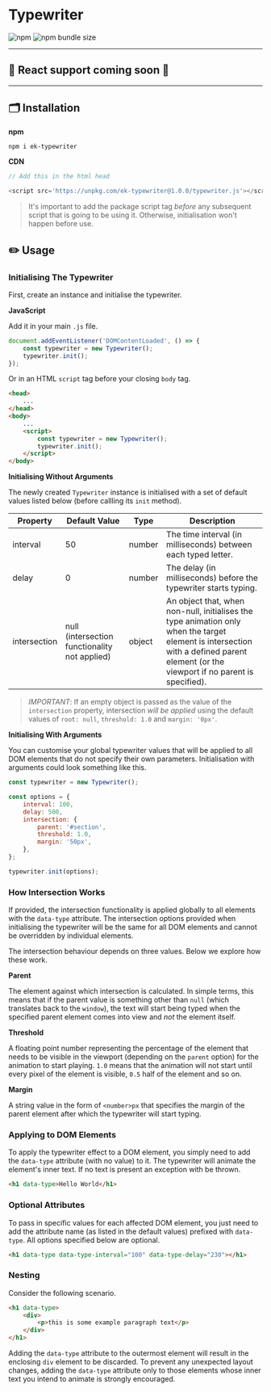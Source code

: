 # Typewriter

![npm](https://img.shields.io/npm/v/ek-typewriter) ![npm bundle size](https://img.shields.io/bundlephobia/min/ek-typewriter)

---

## 🚧 React support coming soon 🚧

---

## 🗂 Installation

**npm**

```sh
npm i ek-typewriter
```

**CDN**

```javascript
// Add this in the html head

<script src='https://unpkg.com/ek-typewriter@1.0.0/typewriter.js'></script>
```

> It's important to add the package script tag _before_ any subsequent script that is going to be using it. Otherwise, initialisation won't happen before use.

## ✏️ Usage

### Initialising The Typewriter

First, create an instance and initialise the typewriter.

**JavaScript**

Add it in your main `.js` file.

```javascript
document.addEventListener('DOMContentLoaded', () => {
	const typewriter = new Typewriter();
	typewriter.init();
});
```

Or in an HTML `script` tag before your closing `body` tag.

```html
<head>
	...
</head>
<body>
	...
	<script>
		const typewriter = new Typewriter();
		typewriter.init();
	</script>
</body>
```

**Initialising Without Arguments**

The newly created `Typewriter` instance is initialised with a set of default values listed below (before callling its `init` method).

| Property     | Default Value                                 | Type   | Description                                                                                                                                                                           |
| ------------ | --------------------------------------------- | ------ | ------------------------------------------------------------------------------------------------------------------------------------------------------------------------------------- |
| interval     | 50                                            | number | The time interval (in milliseconds) between each typed letter.                                                                                                                        |
| delay        | 0                                             | number | The delay (in milliseconds) before the typewriter starts typing.                                                                                                                      |
| intersection | null (intersection functionality not applied) | object | An object that, when non-null, initialises the type animation only when the target element is intersection with a defined parent element (or the viewport if no parent is specified). |

> _IMPORTANT_: If an empty object is passed as the value of the `intersection` property, intersection _will be applied_ using the default values of `root: null`, `threshold: 1.0` and `margin: '0px'`.

**Initialising With Arguments**

You can customise your global typewriter values that will be applied to all DOM elements that do not specify their own parameters. Initialisation with arguments could look something like this.

```javascript
const typewriter = new Typewriter();

const options = {
	interval: 100,
	delay: 500,
	intersection: {
		parent: '#section',
		threshold: 1.0,
		margin: '50px',
	},
};

typewriter.init(options);
```

### How Intersection Works

If provided, the intersection functionality is applied globally to all elements with the `data-type` attribute. The intersection options provided when initialising the typewriter will be the same for all DOM elements and cannot be overridden by individual elements.

The intersection behaviour depends on three values. Below we explore how these work.

**Parent**

The element against which intersection is calculated. In simple terms, this means that if the parent value is something other than `null` (which translates back to the `window`), the text will start being typed when the specified parent element comes into view and _not_ the element itself.

**Threshold**

A floating point number representing the percentage of the element that needs to be visible in the viewport (depending on the `parent` option) for the animation to start playing. `1.0` means that the animation will not start until every pixel of the element is visible, `0.5` half of the element and so on.

**Margin**

A string value in the form of `<number>px` that specifies the margin of the parent element after which the typewriter will start typing.

### Applying to DOM Elements

To apply the typewriter effect to a DOM element, you simply need to add the `data-type` attribute (with no value) to it. The typewriter will animate the element's inner text. If no text is present an exception with be thrown.

```html
<h1 data-type>Hello World</h1>
```

### Optional Attributes

To pass in specific values for each affected DOM element, you just need to add the attribute name (as listed in the default values) prefixed with `data-type`. All options specified below are optional.

```html
<h1 data-type data-type-interval="100" data-type-delay="230"></h1>
```

### Nesting

Consider the following scenario.

```html
<h1 data-type>
	<div>
		<p>this is some example paragraph text</p>
	</div>
</h1>
```

Adding the `data-type` attribute to the outermost element will result in the enclosing `div` element to be discarded. To prevent any unexpected layout changes, adding the `data-type` attribute only to those elements whose inner text you intend to animate is strongly encouraged.
